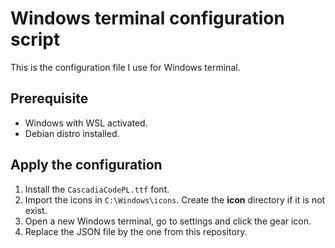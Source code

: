 # Windows terminal configuration script
This is the configuration file I use for Windows terminal.

## Prerequisite
* Windows with WSL activated.
* Debian distro installed.

## Apply the configuration
1. Install the `CascadiaCodePL.ttf` font.
2. Import the icons in `C:\Windows\icons`. Create the **icon** directory if it is not exist.
3. Open a new Windows terminal, go to settings and click the gear icon.
4. Replace the JSON file by the one from this repository.
